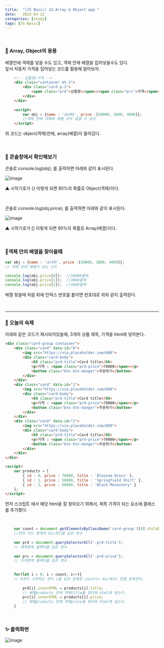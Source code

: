 ```yaml
---
title:  "[JS Basic] 24.Array & Object app."
date:   2023-03-22
categories: [study]
tags: [JS Basic]
---
```

<br>

### 📂 Array, Object의 응용

배열안에 객체를 넣을 수도 있고, 객체 안에 배열을 집어넣을수도 있다.    
앞서 자동차 가격을 집어넣는 코드를 활용해 알아보자.

```html
    <!-- 상품명/가격 -->
    <div class="container mt-3">
        <div class="card p-3">
            <span class="prd">상품명</span>/<span class="prc">가격</span>
        </div>
    </div>
    
    <script>
        var obj = {name : '소나타', price :[50000, 3000, 4000]};
        //객체 안에 객체와 배열 모두 넣을 수 있다
    </script>
```

위 코드는 object(객체)안에, array(배열)이 들어갔다.   

<br>

### 📌 콘솔창에서 확인해보기

콘솔로 console.log(obj); 를 출력하면 아래와 같이 표시된다.

![image](https://user-images.githubusercontent.com/115879536/226972792-905f7146-1b99-42e9-ab8a-5e9c34dc690c.png)

▲ 시작기호가 {} 이렇게 되면 90%의 확률로 Object(객체)이다.

<br>

콘솔로 console.log(obj.price); 를 출력하면 아래와 같이 표시된다.

![image](https://user-images.githubusercontent.com/115879536/226975126-f2167e2d-fb07-48ec-872a-fd0955ddf194.png)

▲ 시작기호가 [] 이렇게 되면 90%의 확률로 Array(배열)이다.


<br>

### 📌객체 안의 배열을 찾아올때

```js
var obj = {name : '소나타', price :[50000, 3000, 4000]};
// 객체 안에 배열이 있는 코드

console.log(obj.price[0]);  //50000출력
console.log(obj.price[1]);  //3000출력
console.log(obj.price[2]);  //4000출력

```
배열 찾을때 처럼 뒤에 인덱스 번호를 붙이면 번호대로 위와 같이 출력된다.

<br>

---

### 📑 오늘의 숙제
아래와 같은 코드가 제시되어있을때, 3개의 상품 제목, 가격을 html에 넣어본다.

```html
<div class="card-group container">
    <div class="card" data-id="0">
        <img src="https://via.placeholder.com/600">
        <div class="card-body">
            <h5 class="prd-title">Card title</h5>
            <p>가격 : <span class="prd-price">70000</span></p>
            <button class="btn btn-danger">주문하기</button>
        </div>
    </div>
    <div class="card" data-id="1">
        <img src="https://via.placeholder.com/600">
        <div class="card-body">
            <h5 class="prd-title">Card title</h5>
            <p>가격 : <span class="prd-price">70000</span></p>
            <button class="btn btn-danger">주문하기</button>
        </div>
    </div>
    <div class="card" data-id="2">
        <img src="https://via.placeholder.com/600">
        <div class="card-body">
            <h5 class="prd-title">Card title</h5>
            <p>가격 : <span class="prd-price">70000</span></p>
            <button class="btn btn-danger">주문하기</button>
        </div>
    </div>
</div>

<script>
    var products = [
        { id : 0, price : 70000, title : 'Blossom Dress' },
        { id : 1, price : 50000, title : 'Springfield Shirt' },
        { id : 2, price : 60000, title : 'Black Monastery' }
    ];
</script>
```

먼저 스크립트 에서 해당 html을 잘 찾아오기 위해서, 제목 가격이 되는 요소에 클래스를 추가했다.

<br>

```js
    var count = document.getElementsByClassName('card-group')[0].childElementCount;
    //위의 카드 영역의 div갯수를 담은 변수
    
    var prd = document.querySelectorAll('.prd-title');
    // 제목영역 셀렉터를 담은 변수
    
    var prc = document.querySelectorAll('.prd-price');
    // 가격영역 셀렉터를 담은 변수
    
    
    for(let i = 0; i < count; i++){
    // 0부터 시작하는 변수 i를 담은 반복문 count(= div개수) 만큼 반복한다. 
        
        prd[i].innerHTML = products[i].title;
        // 배열products 안에 객체title를 찾아와 html에 넣는다.
        prc[i].innerHTML = products[i].price;
        // 배열products 안에 객체price를 찾아와 html에 넣는다.
    }
```

<br>

### ✨ 출력화면

![image](https://user-images.githubusercontent.com/115879536/226982399-860ff1e4-bea1-4657-952e-e4128a3a7b41.png)
